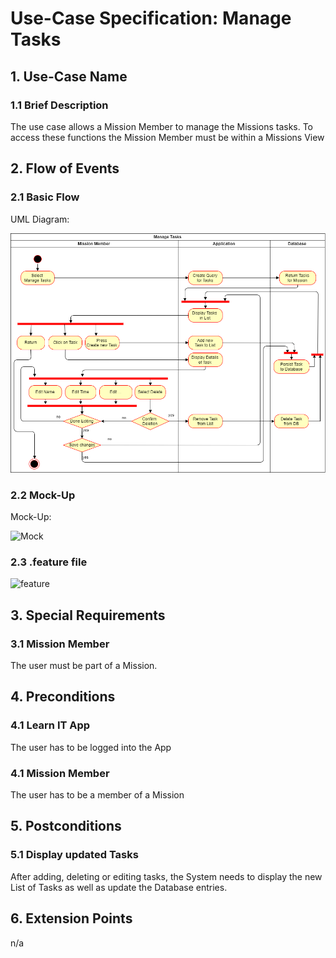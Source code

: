 # Use-Case Specification: Manage Tasks


## 1. Use-Case Name 
### 1.1 Brief Description
The use case allows a Mission Member to manage the Missions tasks. To access these functions the Mission Member must be within a Missions View

## 2. Flow of Events
### 2.1 Basic Flow 
UML Diagram: 

![UML][]

### 2.2 Mock-Up
Mock-Up:

![Mock][]

### 2.3 .feature file

![feature][]

## 3. Special Requirements
### 3.1 Mission Member
The user must be part of a Mission.

## 4. Preconditions
### 4.1 Learn IT App
The user has to be logged into the App

### 4.1 Mission Member
The user has to be a member of a Mission

## 5. Postconditions 
### 5.1 Display updated Tasks
After adding, deleting or editing tasks, the System needs to display the new List of Tasks as well as update the Database entries.

## 6. Extension Points
n/a

<!-- picture links -->
[UML]: https://raw.githubusercontent.com/Mert-Guenduez/learnityourself/master/UML_ManageTasks.png "UML Diagram"
[Mock]:  https://www.fluidui.com/editor/live/preview/cF9Ma3d6bkxiQ0hUNHZsSXRCZTNuS2Y0cmltQjAxeGNhOQ== "Mock-Up"
[Feature]: "Feature"
